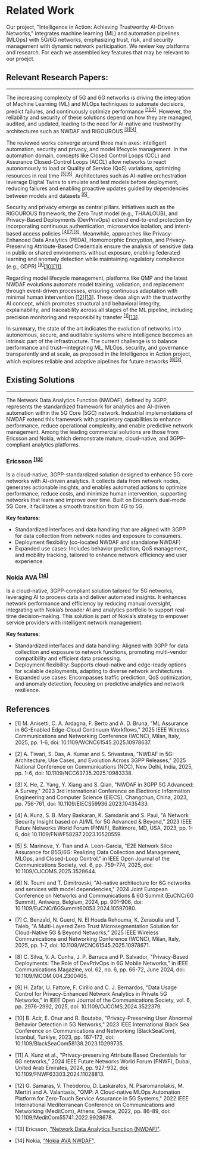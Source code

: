 # Related Work

Our project, "Intelligence in Action: Achieving Trustworthy AI-Driven Networks," integrates machine learning (ML) and automation pipelines (MLOps) with 5G/6G networks, emphasizing trust, risk, and security management with dynamic network participation. We review key platforms and research. For each we assembled key features that may be relevant to our proejct.

## Relevant Research Papers:
---

The increasing complexity of 5G and 6G networks is driving the integration of Machine Learning (ML) and MLOps techniques to automate decisions, predict failures, and continuously optimize performance <sup>[[1]](#ref1)</sup><sup>[[2]](#ref2)</sup>. However, the reliability and security of these solutions depend on how they are managed, audited, and updated, leading to the need for AI-native and trustworthy architectures such as NWDAF and RIGOUROUS <sup>[[3]](#ref3)</sup><sup>[[4]](#ref4)</sup>.

The reviewed works converge around three main axes: intelligent automation, security and privacy, and model lifecycle management. In the automation domain, concepts like Closed Control Loops (CCL) and Assurance Closed-Control Loops (ACCL) allow networks to react autonomously to load or Quality of Service (QoS) variations, optimizing resources in real time <sup>[[5]](#ref5)</sup><sup>[[6]](#ref6)</sup>. Architectures such as AI-native orchestration leverage Digital Twins to simulate and test models before deployment, reducing failures and enabling proactive updates guided by dependencies between models and datasets <sup>[[6]](#ref6)</sup>.

Security and privacy emerge as central pillars. Initiatives such as the RIGOUROUS framework, the Zero Trust model (e.g., THAALOUB), and Privacy-Based Deployments (DevPrivOps) extend end-to-end protection by incorporating continuous authentication, microservice isolation, and intent-based access policies <sup>[[4]](#ref4)</sup><sup>[[7]](#ref7)</sup><sup>[[8]](#ref8)</sup>. Meanwhile, approaches like Privacy-Enhanced Data Analytics (PEDA), Homomorphic Encryption, and Privacy-Preserving Attribute-Based Credentials ensure the analysis of sensitive data in public or shared environments without exposure, enabling federated learning and anomaly detection while maintaining regulatory compliance (e.g., GDPR) <sup>[[9]](#ref9)</sup>[[10]](#ref10)[[11]](#ref11).

Regarding model lifecycle management, platforms like QMP and the latest NWDAF evolutions automate model training, validation, and replacement through event-driven processes, ensuring continuous adaptation with minimal human intervention [[12]](#ref12)[[13]](#ref13). These ideas align with the trustworthy AI concept, which promotes structural and behavioral integrity, explainability, and traceability across all stages of the ML pipeline, including precision monitoring and responsibility transfer <sup>[[1]](#ref1)</sup>[[13]](#ref13).

In summary, the state of the art indicates the evolution of networks into autonomous, secure, and auditable systems where intelligence becomes an intrinsic part of the infrastructure. The current challenge is to balance performance and trust—integrating ML, MLOps, security, and governance transparently and at scale, as proposed in the Intelligence in Action project, which explores reliable and adaptive pipelines for future networks <sup>[[6]](#ref6)</sup><sup>[[3]](#ref3)</sup>.

## Existing Solutions
---
The Network Data Analytics Function (NWDAF), defined by 3GPP, represents the standardized framework for analytics and AI-driven automation within the 5G Core (5GC) network. Industrial implementations of NWDAF extend this framework with proprietary capabilities to enhance performance, reduce operational complexity, and enable predictive network management.
Among the leading commercial solutions are those from Ericsson and Nokia, which demonstrate mature, cloud-native, and 3GPP-compliant analytics platforms.

### Ericsson <sup>[[13]](#ref13)</sup>

Is a cloud-native, 3GPP-standardized solution designed to enhance 5G core networks with AI-driven analytics. It collects data from network nodes, generates actionable insights, and enables automated actions to optimize performance, reduce costs, and minimize human intervention, supporting networks that learn and improve over time. Built on Ericsson’s dual-mode 5G Core, it facilitates a smooth transition from 4G to 5G.

**Key features**:
- Standardized interfaces and data handling that are aligned with 3GPP for data collection from network nodes and exposure to consumers.
- Deployment flexibility (co-located NWDAF and standalone NWDAF)
-  Expanded use cases: Includes behavior prediction, QoS management, and mobility tracking, tailored to enhance network efficiency and user experience.

### Nokia AVA <sup>[[14]](#ref14)</sup>

Is a cloud-native, 3GPP-compliant solution tailored for 5G networks, leveraging AI to process data and deliver automated insights. It enhances network performance and efficiency by reducing manual oversight, integrating with Nokia’s broader AI and analytics portfolio to support real-time decision-making. This solution is part of Nokia’s strategy to empower service providers with intelligent network management.

**Key features**:

- Standardized interfaces and data handling: Aligned with 3GPP for data collection and exposure to network functions, promoting multi-vendor compatibility and efficient data processing.
- Deployment flexibility: Supports cloud-native and edge-ready options for scalable deployments, adapting to diverse network architectures.
- Expanded use cases: Encompasses traffic prediction, QoS optimization, and anomaly detection, focusing on predictive analytics and network resilience.


## References
- <a name="ref1"></a> [1] M. Anisetti, C. A. Ardagna, F. Berto and A. D. Bruna, "ML Assurance in 6G-Enabled Edge-Cloud Continuum Workflows," 2025 IEEE Wireless Communications and Networking Conference (WCNC), Milan, Italy, 2025, pp. 1-6, doi: 10.1109/WCNC61545.2025.10978637.
- <a name="ref2"></a> [2] A. Tiwari, S. Das, A. Kumar and S. Srivastava, "NWDAF in 5G: Architecture, Use Cases, and Evolution Across 3GPP Releases," 2025 National Conference on Communications (NCC), New Delhi, India, 2025, pp. 1-6, doi: 10.1109/NCC63735.2025.10983338.
- <a name="ref3"></a> [3] X. He, Z. Yang, Y. Xiang and S. Qian, "NWDAF in 3GPP 5G Advanced: A Survey," 2023 3rd International Conference on Electronic Information Engineering and Computer Science (EIECS), Changchun, China, 2023, pp. 756-761, doi: 10.1109/EIECS59936.2023.10435433.
- <a name="ref4"></a> [4] A. Kunz, S. B. Mary Baskaran, K. Samdanis and S. Paul, "A Network Security Insight based on AI/ML for 5G Advanced & Beyond," 2023 IEEE Future Networks World Forum (FNWF), Baltimore, MD, USA, 2023, pp. 1-6, doi: 10.1109/FNWF58287.2023.10520559.
- <a name="ref5"></a> [5] S. Marinova, Y. Tian and A. Leon-Garcia, "E2E Network Slice Assurance for B5G/6G: Realizing Data Collection and Management, MLOps, and Closed-Loop Control," in IEEE Open Journal of the Communications Society, vol. 6, pp. 759-774, 2025, doi: 10.1109/OJCOMS.2025.3528644.
- <a name="ref6"></a> [6] N. Toumi and T. Dimitrovski, "AI-native architecture for 6G networks and services with model dependencies," 2024 Joint European Conference on Networks and Communications & 6G Summit (EuCNC/6G Summit), Antwerp, Belgium, 2024, pp. 901-906, doi: 10.1109/EuCNC/6GSummit60053.2024.10597080.
- <a name="ref8"></a> [7] C. Benzaïd, N. Guerd, N. El Houda Rehouma, K. Zeraoulia and T. Taleb, "A Multi-Layered Zero Trust Microsegmentation Solution for Cloud-Native 5G & Beyond Networks," 2025 IEEE Wireless Communications and Networking Conference (WCNC), Milan, Italy, 2025, pp. 1-7, doi: 10.1109/WCNC61545.2025.10978671.
- <a name="ref9"></a> [8] C. Silva, V. A. Cunha, J. P. Barraca and P. Salvador, "Privacy-Based Deployments: The Role of DevPrivOps in 6G Mobile Networks," in IEEE Communications Magazine, vol. 62, no. 6, pp. 66-72, June 2024, doi: 10.1109/MCOM.004.2300405.
- <a name="ref10"></a> [9] H. Zafar, U. Fattore, F. Cirillo and C. J. Bernardos, "Data Usage Control for Privacy-Enhanced Network Analytics in Private 5G Networks," in IEEE Open Journal of the Communications Society, vol. 6, pp. 2976-2992, 2025, doi: 10.1109/OJCOMS.2024.3522379.
- <a name="ref11"></a> [10] B. Acir, E. Onur and R. Boutaba, "Privacy-Preserving User Abnormal Behavior Detection in 5G Networks," 2023 IEEE International Black Sea Conference on Communications and Networking (BlackSeaCom), Istanbul, Turkiye, 2023, pp. 167-172, doi: 10.1109/BlackSeaCom58138.2023.10299735.
- <a name="ref12"></a> [11] A. Kunz et al., "Privacy-preserving Attribute Based Credentials for 6G networks," 2024 IEEE Future Networks World Forum (FNWF), Dubai, United Arab Emirates, 2024, pp. 927-932, doi: 10.1109/FNWF63303.2024.11028813.
- <a name="ref13"></a> [12] G. Samaras, V. Theodorou, D. Laskaratos, N. Psaromanolakis, M. Mertiri and A. Valantasis, "QMP: A Cloud-native MLOps Automation Platform for Zero-Touch Service Assurance in 5G Systems," 2022 IEEE International Mediterranean Conference on Communications and Networking (MeditCom), Athens, Greece, 2022, pp. 86-89, doi: 10.1109/MeditCom55741.2022.9928678.

- <a name="ref13"></a> [13] Ericsson, ["Network Data Analytics Function (NWDAF)"](https://www.ericsson.com/en/core-network/5g-core/network-data-analytics-function).

- <a name="ref14"></a> [14] Nokia, ["Nokia AVA NWDAF"](https://www.nokia.com/ai-and-analytics/nwdaf/).
